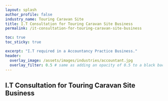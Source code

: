 ```yaml
---
layout: splash 
author_profile: false 
industry_name: Touring Caravan Site
title: I.T Consultation for Touring Caravan Site Business
permalink: /it-consultation-for-touring-caravan-site-business

toc: true
toc_sticky: true

excerpt: "I.T required in a Accountancy Practice Business."
header:
  overlay_image: /assets/images/industries/accountant.jpg
  overlay_filter: 0.5 # same as adding an opacity of 0.5 to a black background
---
```


## I.T Consultation for Touring Caravan Site Business